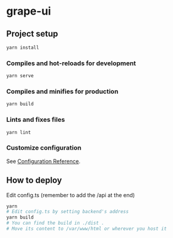 # grape-ui

## Project setup
```sh
yarn install
```

### Compiles and hot-reloads for development
```sh
yarn serve
```

### Compiles and minifies for production
```sh
yarn build
```

### Lints and fixes files
```sh
yarn lint
```

### Customize configuration
See [Configuration Reference](https://cli.vuejs.org/config/).

## How to deploy

Edit config.ts (remember to add the /api at the end)
```sh
yarn
# Edit config.ts by setting backend's address
yarn build
# You can find the build in ./dist .
# Move its content to /var/www/html or wherever you host it
```

